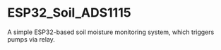 # ESP32_Soil_ADS1115
A simple ESP32-based soil moisture monitoring system, which triggers pumps via relay.
